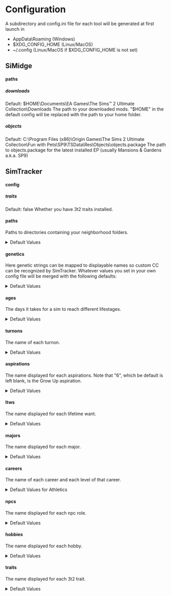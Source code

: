 # Configuration

A subdirectory and config.ini file for each tool will be generated at first launch in

- AppData\Roaming (Windows)
- $XDG_CONFIG_HOME (Linux/MacOS)
- ~/.config (Linux/MacOS if $XDG_CONFIG_HOME is not set)

## SiMidge

#### paths

##### downloads

Default: $HOME\Documents\EA Games\The Sims™ 2 Ultimate Collection\Downloads
The path to your downloaded mods. "$HOME" in the default config will be replaced with the path to your home folder.

##### objects

Default: C:\Program Files (x86)\Origin Games\The Sims 2 Ultimate Collection\Fun with Pets\SP9\TSData\Res\Objects\objects.package
The path to objects.package for the latest installed EP (usually Mansions & Gardens a.k.a. SP9)

## SimTracker

#### config

##### traits

Default: false
Whether you have 3t2 traits installed.

#### paths

Paths to directories containing your neighborhood folders.

<details>
  <summary>Default Values</summary>

```
[paths]
1 = $HOME\Documents\EA Games\The Sims™ 2 Ultimate Collection\Neighborhoods
```

"$HOME" in the default config will be replaced with the path to your home folder.

</details>

#### genetics

Here genetic strings can be mapped to displayable names so custom CC can be recognized by SimTracker. Whatever values you set in your own config file will be merged with the following defaults:

<details>
  <summary>Default Values</summary>

```
[genetics.skins]
00000001-0000-0000-0000-000000000000 = S1
00000002-0000-0000-0000-000000000000 = S2
00000003-0000-0000-0000-000000000000 = S3
00000004-0000-0000-0000-000000000000 = S4
6baf064a-85ad-4e37-8d81-a987e9f8da46 = Alien
b9a94827-7544-450c-a8f4-6f643ae89a71 = Mannequin

[genetics.hairs]
00000001-0000-0000-0000-000000000000 = Black
00000002-0000-0000-0000-000000000000 = Brown
00000003-0000-0000-0000-000000000000 = Blond
00000004-0000-0000-0000-000000000000 = Red
00000005-0000-0000-0000-000000000000 = Gray

[genetics.eyes]
51c4a750-c9f4-4cfe-801c-898efc360cb7 = Green
0758508c-7111-40f9-b33b-706464626ac9 = Gray
e43f3360-3a08-4755-8b83-a0d37a6c424b = Light Blue
2d6839c5-0b7c-48a1-9c55-4bd9cc873b0f = Dark Blue
32dee745-b6ce-419f-9e86-ae93802d2682 = Brown
12d4f3e1-fdbe-4fe7-ace3-46dd9ff52b51 = Alien
```

</details>

#### ages

The days it takes for a sim to reach different lifestages.

<details>
  <summary>Default Values</summary>

```
[ages]
elder = 54
adult = 26
teen = 12
child = 5
toddler = 2
```

</details>

#### turnons

The name of each turnon.

<details>
  <summary>Default Values</summary>

```
[turnons]
1 = Cologne
2 = Stink
3 = Fatness
4 = Fitness
5 = Formal Wear
6 = Swim Wear
7 = Underwear
8 = Vampirism
9 = Beard
10 = Glasses
11 = Makeup
12 = Full-Face
13 = Hats
14 = Jewelry
15 = Blonde
16 = Red Hair
17 = Brown Hair
18 = Black Hair
19 = Custom Hair
20 = Grey Hair
21 = Hardworker
22 = Unemployed
23 = Logical
24 = Charismatic
25 = Good Cook
26 = Handy
27 = Creative
28 = Athletic
29 = Good At Cleaning
30 = Zombiism
31 = Robots
32 = Plantsimism
33 = Lycanthropy
34 = Witchiness
```

</details>

#### aspirations

The name displayed for each aspirations. Note that "6", which be default is left blank, is the Grow Up aspiration.

<details>
  <summary>Default Values</summary>

```
[aspirations]
0 = Rom
1 = Fam
2 = For
3 = Power
4 = Pop
5 = Kno
6 =
7 = Ple
8 = Chs
```

</details>

#### ltws

The name displayed for each lifetime want.

<details>
  <summary>Default Values</summary>

```
[ltws]
b'ce5f95ee' = Celebrity Chef
b'2d60954e' = General
b'3d60954e' = Hall of Famer
b'3bc4b80e' = Superhero
b'a960954e' = Supervillain
b'e75f95ae' = Party Guest
b'5460958e' = Chief of Staff
b'63c4b86e' = Mad Scientist
b'9560956e' = Mayor
b'bc6095ee' = Business Tycoon
b'a4ef4cb2' = Game Studio Head
b'5ff04cd2' = Media Magnate
b'2ff14c92' = Rock God
b'01f04c32' = Space Pirate
b'63f24c32' = Education Minister
b'27f04cd2' = The Law
b'fdd42c74' = City Planner
b'30d42cf4' = Prestidigitator
b'59d22c34' = Ballet Dancer
b'b9d42c54' = Hand of Poseidon
b'6dd42cf4' = Head of SCIA
b'eb60958e' = Earn $100K
b'616195ce' = Graduate 3 Kids
b'2b61956e' = 6 Grandkids
b'0662952e' = 20 Best Friends
b'4e62954e' = 20 Lovers
b'966295ee' = Marry Off 6 Kids
b'646295ee' = Max Skills
b'b56295ae' = Golden Anniversary
b'da62958e' = Woohoo 20 Sims
b'368d978f' = Eat Grilled Cheese
b'b98c97cf' = 50 First Dates
b'5d8d97af' = 50 Dream Dates
b'b51c7d10' = 5 Top Businesses
b'6c24b031' = 6 Pets Top Careers
b'4523b091' = 20 Pet Best Friends
b'0624b031' = Raise 20 Pets
```

</details>

#### majors

The name displayed for each major.

<details>
  <summary>Default Values</summary>

```
[majors]
b'00000000' =
b'63f09cae' = Physics
b'85f09cce' = Literature
b'07f09c2e' = Art
b'44f09cee' = Economics
b'6df09c4e' = Political Science
b'8df09cee' = Mathematics
b'57f09c2e' = Philosophy
b'2bf09c4e' = Biology
b'74f09c2e' = History
b'7cf09cce' = Psychology
b'1dbf978e' = Undeclared
b'4df09c4e' = Drama
```

</details>

#### careers

The name of each career and each level of that career.

<details>
  <summary>Default Values for Athletics</summary>

```
[careers.b'5fe9892c']
1 = Team Mascot
2 = Minor Leaguer
3 = Rookie
4 = Starter
5 = All Star
6 = MVP
7 = Superstar
8 = Assistant Coach
9 = Coach
10 = Hall of Famer
name = Athletic

[careers.b'47e989ac']
1 = Waterperson
2 = Locker Room Attendant
3 = Team Mascot
name = Athletic

...
```

(other Maxis careers omitted here for brevity)

</details>

#### npcs

The name displayed for each npc role.

<details>
  <summary>Default Values</summary>

```
[npcs]
b'0100' = Bartender
b'0200' = Bartender
b'0300' = Boss
b'0400' = Burglar
b'0500' = Driver
b'0600' = Streaker
b'0700' = Coach
b'0800' = Cook
b'0900' = Cop
b'0a00' = Delivery Person
b'0b00' = Exterminator
b'0c00' = Firefighter
b'0d00' = Gardener
b'0e00' = Barista
b'0f00' = Reaper
b'1000' = Handyperson
b'1100' = Headmaster
b'1200' = Matchmaker
b'1300' = Maid
b'1400' = Mail Carrier
b'1500' = Nanny
b'1600' = Newspaper Delivery Person
b'1700' = Pizza Delivery Person
b'1800' = Professor
b'1900' = Cow Mascot
b'1a00' = Repo Man
b'1b00' = Cheerleader
b'1c00' = Llama Mascot
b'1d00' = Imaginary Friend
b'1e00' = Social Worker
b'1f00' = Clerk
b'2000' = Therapist
b'2100' = Chinese Delivery Person
b'2200' = Host
b'2300' = Waiter
b'2400' = Chef
b'2500' = DJ
b'2600' = Crumplebottom
b'2700' = Vampire
b'2800' = Servo
b'2900' = Reporter
b'2a00' = Stylist
b'2b00' = Stray
b'2c00' = Wolf
b'2d00' = Skunk
b'2e00' = Animal Control Officer
b'2f00' = Obedience Trainer
b'3000' = Masseuse
b'3100' = Bellhop
b'3200' = Villain
b'3300' = Tour Guide
b'3400' = Hermit
b'3500' = Ninja
b'3600' = Bigfoot
b'3700' = Housekeeper
b'3800' = Food Stand Chef
b'3900' = Fire Dancer
b'3a00' = Shaman
b'3b00' = Ghost Pirate Captain
b'3c00' = Food Judge
b'3d00' = Genie
b'3e00' = DJ
b'3f00' = Matchmaker
b'4000' = Head Witch
b'4100' = Break Dancer
b'4200' = Familiar
b'4300' = Human Statue
b'4400' = Landlord
b'4500' = Butler
b'4600' = Hot Dog Chef
```

</details>

#### hobbies

The name displayed for each hobby.

<details>
  <summary>Default Values</summary>

```
[hobbies]
b'0000' =
b'cc00' = Cuisine
b'cd00' = Art
b'ce00' = Literature
b'cf00' = Sports
b'd000' = Games
b'd100' = Nature
b'd200' = Tinkering
b'd300' = Fitness
b'd400' = Science
b'd500' = Music
```

</details>

#### traits

The name displayed for each 3t2 trait.

<details>
  <summary>Default Values</summary>

```
[traits]
b'04' = Absent-Minded
b'05' = Adventerous
b'06' = Ambitious
b'07' = Angler
b'08' = Animal Lover
b'09' = Artistic
b'0a' = Athletic
b'0b' = Avant Garde
b'0c' = Bookworm
b'0d' = Born Salesperson
b'0e' = Bot Fan
b'0f' = Brave
b'10' = Brooding
b'11' = Can't Stand Art
b'12' = Cat Person
b'13' = Charismatic
b'14' = Childish
b'15' = Clumsy
b'16' = Commitment Issues
b'17' = Computer Whiz
b'18' = Couch Potato
b'19' = Coward
b'1a' = Daredevil
b'1b' = Disciplined
b'1c' = Dislikes Children
b'1d' = Diva
b'1e' = Dog Person
b'1f' = Dramatic
b'20' = Easily Impressed
b'21' = Eccentric
b'22' = Eco-Friendly
b'23' = Equestrian
b'24' = Evil
b'25' = Excitable
b'26' = Family-Oriented
b'27' = Flirty
b'28' = Friendly
b'29' = Frugal
b'2a' = Gatherer
b'2b' = Genius
b'2c' = Good
b'2d' = Good Sense of Humor
b'2e' = Great Kisser
b'2f' = Green Thumb
b'30' = Grumpy
b'31' = Handy
b'32' = Hates the Outdoors
b'33' = Heavy Sleeper
b'34' = Hopeless Romantic
b'35' = Hot-Headed
b'36' = Hydrophobic
b'37' = Inappropriate
b'38' = Erratic
b'39' = Irresistible
b'3a' = Swiper
b'3b' = Light Sleeper
b'3c' = Loner
b'3d' = Loser
b'3e' = Loves the Cold
b'3f' = Loves the Heat
b'40' = Loves the Outdoors
b'41' = Loves to Swim
b'42' = Lucky
b'43' = Mean Spirited
b'44' = Mooch
b'45' = Natural Born Performer
b'46' = Natural Cook
b'47' = Neat
b'48' = Neurotic
b'49' = Never Nude
b'4a' = Night Owl
b'4b' = No Sense of Humor
b'4c' = Nurturing
b'4d' = Over-Emotional
b'4e' = Party Animal
b'4f' = Perceptive
b'50' = Perfectionist
b'51' = Photographer's Eyes
b'52' = Proper
b'53' = Rebellious
b'54' = Sailor
b'55' = Savvy Sculptor
b'56' = Schmoozer
b'57' = Shy
b'58' = Slob
b'59' = Snob
b'5a' = Social Butterfly
b'5b' = Socially Awkward
b'5c' = Star Quality
b'5d' = Supernatural Fan
b'5e' = Supernatural Skeptic
b'5f' = Technophobe
b'60' = Unflirty
b'61' = Unlucky
b'62' = Unstable
b'63' = Vegetarian
b'64' = Vehicle Enthusiast
b'65' = Virtuoso
b'66' = Workaholic
```

</details>
